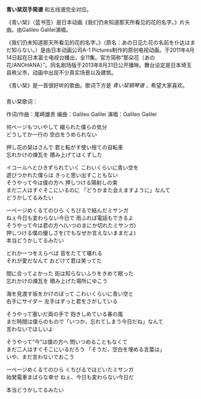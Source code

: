 

**青い栞双手简谱** 和五线谱完全对应。  
  
《青い栞》（蓝书签）是日本动画《我们仍未知道那天所看见的花的名字。》片头曲。由Galileo Galilei演唱。  
  
《我们仍未知道那天所看见的花的名字。》（原名：あの日见た花の名前を仆达はまだ知らない。）是由日本动画公司A-1
Pictures制作的原创电视动画。于2011年4月14日起在日本富士电视台播出，全11集。官方简称“那朵花（あの花/ANOHANA）”。同名剧场版于2013年8月31日公开播映。舞台设定是日本埼玉县秩父市，动画中出现不少真实场景以及建筑。  
  
《青い栞》是一首很好听的歌曲。歌词下方是 _青い栞钢琴谱_ ，希望大家喜欢。

###  
青い栞歌词：

作词/作曲：尾崎雄贵 编曲：Galileo Galilei 演唱：Galileo Galilei

  
何ページもついやして 綴られた僕らの気分  
どうしてか一行の 空白をうめられない

押し花の栞はさんで 君と転がす使い捨ての自転車  
忘れかけの煉瓦を 積み上げてはくずした

イコールへとひきずられていく こわいくらいに青い空を  
遊びつかれた僕らは きっと思い出すこともない  
そうやって今は僕の方へ 押しつける陽射しの束  
まだ二人はすぐそこにいるのに 「どうかまた会えますように」なんて  
どうかしてるみたい

一ページめくるてのひら くちびるで結んだミサンガ  
ねぇ今日も変わらない今日で 雨ふれば電話もできるよ  
そうやって今は君の方へ(いつのまにか切れたミサンガ)  
押しつける僕の優しさを(でもなぜか言えないままだよ)  
本当どうかしてるみたい

どれか一つをえらべば 音をたてて壊れる  
それが愛だなんて おどけて君は笑ってた

間に合ってよかった 街は知らないふりをきめて眠った  
忘れかけの煉瓦を 積み上げた場所にゆこう

海を見渡す坂をかけのぼって こわいくらいに青い空と  
右手にサイダー 左手はずっと君をさがしている

そうやって塞いだ両の手で 抱きしめている春の風  
まだ時間は僕らのもので「いつか、忘れてしまう今日だね」なんて  
言わないでほしいよ

そうやって“今”は僕の方へ 問いつめることもなくて  
まだ二人はすぐそこにいるだろう 「そうだ、空白を埋める言葉は」  
いや、まだ言わないでおこう

一ページめくるてのひら くちびるでほどいたミサンガ  
始発電車まばらな幸せ ねぇ、今日も変わらない今日だ

本当どうかしてるみたい

